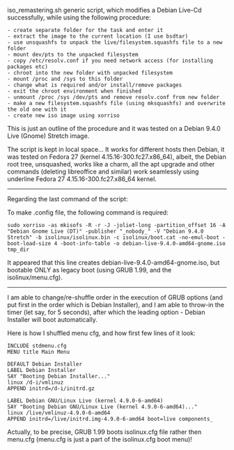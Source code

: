iso_remastering.sh generic script, which modifies a Debian Live-Cd successfully, while using the following procedure:

    - create separate folder for the task and enter it
    - extract the image to the current location (I use bsdtar)
    - use unsquashfs to unpack the live/filesystem.squashfs file to a new folder
    - mount dev/pts to the unpacked filesystem
    - copy /etc/resolv.conf if you need network access (for installing packages etc)
    - chroot into the new folder with unpacked filesystem
    - mount /proc and /sys to this folder
    - change what is required and/or install/remove packages
    - exit the chroot environment when finished
    - unmount /proc /sys /dev/pts and remove resolv.conf from new folder
    - make a new filesystem.squashfs file (using mksquashfs) and overwrite the old one with it
    - create new iso image using xorriso

This is just an outline of the procedure and it was tested on a Debian 9.4.0 Live (Gnome) Stretch image.

The script is kept in local space... It works for different hosts then Debian, it was tested on Fedora 27 (kernel 4.15.16-300.fc27.x86_64), albeit, the Debian root tree, unsquashed, works like a charm, all the apt upgrade and other commands (deleting libreoffice and similar) work seamlessly using underline Fedora 27 4.15.16-300.fc27.x86_64 kernel.
_______

Regarding the last command of the script:

To make .config file, the following command is required:

    sudo xorriso -as mkisofs -R -r -J -joliet-long -partition_offset 16 -A "Debian Gnome Live (DT)" -publisher "_nobody_" -V "Debian 9.4.0 Stretch" -b isolinux/isolinux.bin -c isolinux/boot.cat -no-emul-boot -boot-load-size 4 -boot-info-table -o debian-live-9.4.0-amd64-gnome.iso tmp_dir

It appeared that this line creates debian-live-9.4.0-amd64-gnome.iso, but bootable ONLY as legacy boot (using GRUB 1.99, and the isolinux/menu.cfg).
_______

I am able to change/re-shuffle order in the execution of GRUB options (and put first in the order which is Debian Installer), and I am able to throw-in the timer (let say, for 5 seconds), after which the leading option - Debian Installer will boot automatically.

Here is how I shuffled menu cfg, and how first few lines of it look:

    INCLUDE stdmenu.cfg
    MENU title Main Menu

    DEFAULT Debian Installer
    LABEL Debian Installer
    SAY "Booting Debian Installer..."
    linux /d-i/vmlinuz
    APPEND initrd=/d-i/initrd.gz 

    LABEL Debian GNU/Linux Live (kernel 4.9.0-6-amd64)
    SAY "Booting Debian GNU/Linux Live (kernel 4.9.0-6-amd64)..."
    linux /live/vmlinuz-4.9.0-6-amd64
    APPEND initrd=/live/initrd.img-4.9.0-6-amd64 boot=live components_

Actually, to be precise, GRUB 1.99 boots isolinux.cfg file rather then menu.cfg (menu.cfg is just a part of the isolinux.cfg boot menu)!
